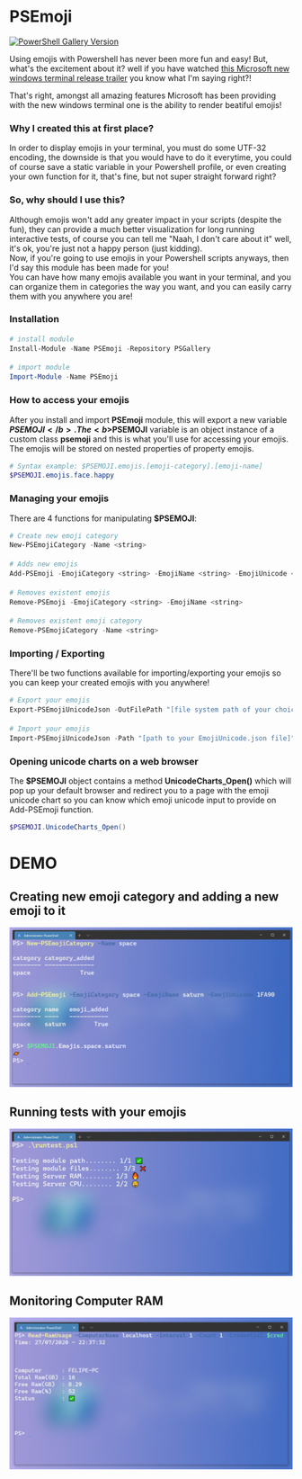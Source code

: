 # PSEmoji
[![PowerShell Gallery Version](https://img.shields.io/powershellgallery/v/PSEmoji)](https://www.powershellgallery.com/packages/PSEmoji/1.0.5)

Using emojis with Powershell has never been more fun and easy! 
But, what's the excitement about it? well if you have watched <a href="https://www.youtube.com/watch?v=8gw0rXPMMPE">this Microsoft new windows terminal release trailer</a> you know what I'm saying right?!

That's right, amongst all amazing features Microsoft has been providing with the new windows terminal one is the ability to render beatiful emojis!

### Why I created this at first place?
In order to display emojis in your terminal, you must do some UTF-32 encoding, the downside is that you would have to do it everytime, you could of course save a static variable in your Powershell profile, or even creating your own function for it, that's fine, but not super straight forward right? 

### So, why should I use this?
Although emojis won't add any greater impact in your scripts (despite the fun), they can provide a much better visualization for long running interactive tests, of course you can tell me "Naah, I don't care about it" well, it's ok, you're just not a happy person (just kidding).   
Now, if you're going to use emojis in your Powershell scripts anyways, then I'd say this module has been made for you!   
You can have how many emojis available you want in your terminal, and you can organize them in categories the way you want, and you can easily carry them with you anywhere you are!
### Installation
```PowerShell
# install module
Install-Module -Name PSEmoji -Repository PSGallery

# import module
Import-Module -Name PSEmoji
```
### How to access your emojis
After you install and import <b>PSEmoji</b> module, this will export a new variable <b>$PSEMOJI</b>.  
The <b>$PSEMOJI</b> variable is an object instance of a custom class <b>psemoji</b> and this is what you'll use for accessing your emojis. The emojis will be stored on nested properties of property emojis.
```Powershell
# Syntax example: $PSEMOJI.emojis.[emoji-category].[emoji-name]
$PSEMOJI.emojis.face.happy
```
### Managing your emojis
There are 4 functions for manipulating <b>$PSEMOJI</b>:

```Powershell
# Create new emoji category
New-PSEmojiCategory -Name <string>

# Adds new emojis
Add-PSEmoji -EmojiCategory <string> -EmojiName <string> -EmojiUnicode <string>

# Removes existent emojis
Remove-PSEmoji -EmojiCategory <string> -EmojiName <string>

# Removes existent emoji category
Remove-PSEmojiCategory -Name <string>
```
### Importing / Exporting
There'll be two functions available for importing/exporting your emojis so you can keep your created emojis with you anywhere!
```Powershell
# Export your emojis
Export-PSEmojiUnicodeJson -OutFilePath "[file system path of your choice]"

# Import your emojis
Import-PSEmojiUnicodeJson -Path "[path to your EmojiUnicode.json file]"
```

### Opening unicode charts on a web browser
The <b>$PSEMOJI</b> object contains a method <b>UnicodeCharts_Open()</b> which will pop up your default browser and redirect you to a page with the emoji unicode chart so you can know which emoji unicode input to provide on Add-PSEmoji function.

```Powershell
$PSEMOJI.UnicodeCharts_Open()
```

# DEMO

## Creating new emoji category and adding a new emoji to it
![example](/media/new_category_example.png)
## Running tests with your emojis
![tests](/media/gallery_tests.png)
## Monitoring Computer RAM
![testRam](/media/gallery_checkmark.png)
